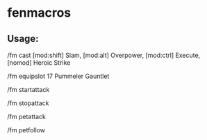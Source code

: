 # fenmacros

## Usage:

/fm cast [mod:shift] Slam, [mod:alt] Overpower, [mod:ctrl] Execute, [nomod] Heroic Strike

/fm equipslot 17 Pummeler Gauntlet

/fm startattack

/fm stopattack

/fm petattack

/fm petfollow

